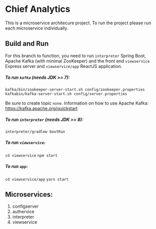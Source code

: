 # Chief Analytics
This is a microservice architecure project. To run the project please run each microservice individually.
## Build and Run
For this branch to function, you need to run `interpreter` Spring Boot, Apache Kafka (with minimal ZooKeeper) and the front end `viewservice` Express server and `viewservice/app` ReactJS application.

##### To run `kafka` (needs JDK >= 7):
`kafka/bin/zookeeper-server-start.sh config/zookeeper.properties`
`kafkabin/kafka-server-start.sh config/server.properties`

Be sure to create topic `none`. Information on how to use Apache Kafka: https://kafka.apache.org/quickstart

##### To run `interpreter` (needs JDK >= 8):
`interpreter/gradlew bootRun`

##### To run `viewservice`:
`cd viewservice`
`npm start`

##### To run `app`:
`cd viewservice/app`
`yarn start`

## Microservices:
1. configserver
2. authervice
3. interpreter
4. viewservice
